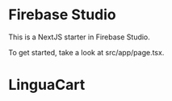 # Firebase Studio

This is a NextJS starter in Firebase Studio.

To get started, take a look at src/app/page.tsx.
# LinguaCart
